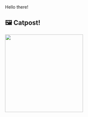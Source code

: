 Hello there!



## 🖼️ Catpost!

<sub>
    <img src="https://cdn2.thecatapi.com/images/b8n.jpg" height="256">
</sub>

